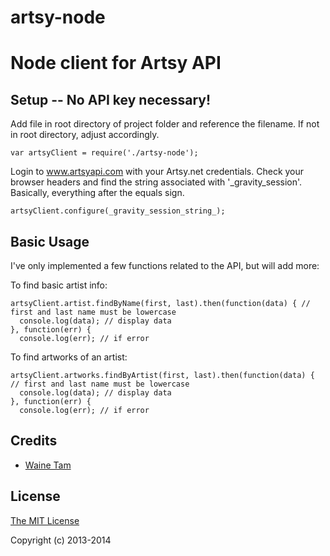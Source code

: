 artsy-node
==========

# Node client for Artsy API

## Setup -- No API key necessary!
  Add file in root directory of project folder and reference the filename. If not in root directory, adjust accordingly.
  ```
  var artsyClient = require('./artsy-node');
  ```
  
  Login to www.artsyapi.com with your Artsy.net credentials. Check your browser headers and find the string associated with '_gravity_session'. Basically, everything after the equals sign.
  ```
  artsyClient.configure(_gravity_session_string_);
  ```
## Basic Usage
  I've only implemented a few functions related to the API, but will add more:

  To find basic artist info:
  ```
  artsyClient.artist.findByName(first, last).then(function(data) { // first and last name must be lowercase
    console.log(data); // display data
  }, function(err) {
    console.log(err); // if error
  ```
  
  To find artworks of an artist:
  ```
  artsyClient.artworks.findByArtist(first, last).then(function(data) { // first and last name must be lowercase
    console.log(data); // display data
  }, function(err) {
    console.log(err); // if error
  ```

## Credits

  - [Waine Tam](http://github.com/wainetam)

## License

[The MIT License](http://opensource.org/licenses/MIT)

Copyright (c) 2013-2014
